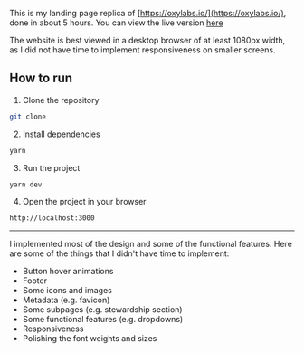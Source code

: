 This is my landing page replica of [https://oxylabs.io/](https://oxylabs.io/), done in about 5 hours. You can view the live version [here](https://allmind-landing-page.vercel.app/)

The website is best viewed in a desktop browser of at least 1080px width, as I did not have time to implement responsiveness on smaller screens.

## How to run

1. Clone the repository

```bash
git clone
```

2. Install dependencies

```bash
yarn
```

3. Run the project

```bash
yarn dev
```

4. Open the project in your browser

```bash
http://localhost:3000
```

---

I implemented most of the design and some of the functional features. Here are some of the things that I didn't have time to implement:
- Button hover animations
- Footer
- Some icons and images
- Metadata (e.g. favicon)
- Some subpages (e.g. stewardship section)
- Some functional features (e.g. dropdowns)
- Responsiveness
- Polishing the font weights and sizes
